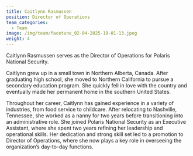 ```yaml
---
title: Caitlynn Rasmussen
position: Director of Operations
team_categories:
  - Team
image: /img/team/facetune_02-04-2025-19-01-13.jpeg
weight: 4
---
```

Caitlynn Rasmussen serves as the Director of Operations for Polaris National Security.


Caitlynn grew up in a small town in Northern Alberta, Canada. After graduating high school, she moved to Northern California to pursue a secondary education program. She quickly fell in love with the country and eventually made her permanent home in the southern United States.

Throughout her career, Caitlynn has gained experience in a variety of industries, from food service to childcare. After relocating to Nashville, Tennessee, she worked as a nanny for two years before transitioning into an administrative role. She joined Polaris National Security as an Executive Assistant, where she spent two years refining her leadership and operational skills. Her dedication and strong skill set led to a promotion to Director of Operations, where she now plays a key role in overseeing the organization’s day-to-day functions.